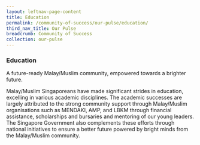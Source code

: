 ```yaml
---
layout: leftnav-page-content
title: Education
permalink: /community-of-success/our-pulse/education/
third_nav_title: Our Pulse
breadcrumb: Community of Success
collection: our-pulse
---
```


### **Education**
A future-ready Malay/Muslim community, empowered towards a brighter future.

Malay/Muslim Singaporeans have made significant strides in education, excelling in various academic disciplines. The academic successes are largely attributed to the strong community support through Malay/Muslim organisations such as MENDAKI, AMP, and LBKM through financial assistance, scholarships and bursaries and mentoring of our young leaders. The Singapore Government also complements these efforts through national initiatives to ensure a better future powered by bright minds from the Malay/Muslim community.
